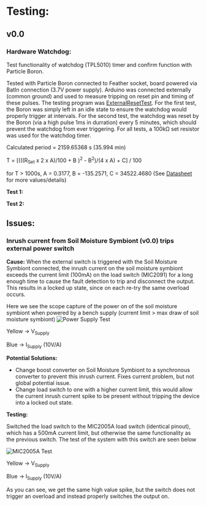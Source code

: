 # Testing:
## v0.0
### Hardware Watchdog:
Test functionality of watchdog (TPL5010) timer and confirm function with Particle Boron. 

Tested with Particle Boron connected to Feather socket, board powered via BatIn connection (3.7V power supply). Arduino was connected externally (common ground) and used to measure tripping on reset pin and timing of these pulses. The testing program was [ExternalResetTest](Software/ExternalResetTest/ExternalResetTest.ino). For the first test, the Boron was simply left in an idle state to ensure the watchdog would properly trigger at intervals. For the second test, the watchdog was reset by the Boron (via a high pulse 1ms in durration) every 5 minutes, which should prevent the watchdog from ever triggering. For all tests, a 100k&Omega; set resistor was used for the watchdog timer. 

Calculated period = 2159.65368 s (35.994 min)

T = [(((R<sub>Set</sub> x 2 x A)/100 + B )<sup>2</sup> - B<sup>2</sup>)/(4 x A) + C] / 100

for T > 1000s, A = 0.3177, B = -135.2571, C = 34522.4680 (See [Datasheet](http://www.ti.com/lit/ds/symlink/tpl5010.pdf) for more values/details)

<b>Test 1:</b>

<b>Test 2:</b>


## Issues:
### <b>Inrush current from Soil Moisture Symbiont (v0.0) trips external power switch</b>
<b>Cause:</b>
When the external switch is triggered with the Soil Moisture Symbiont connected, the inrush current on the soil moisture symbiont exceeds the current limit (100mA) on the load switch (MIC2091) for a long enough time to cause the fault detection to trip and disconnect the output. This results in a locked up state, since on each re-try the same overload occurs. 

Here we see the scope capture of the power on of the soil moisture symbiont when powered by a bench supply (current limit > max draw of soil moisture symbiont)
![Power Supply Test](https://github.umn.edu/gemsiot/Project-Hyena/blob/master/Testing/TestingCaptures/TEK0000.JPG)

Yellow -> V<sub>Supply</sub>

Blue -> I<sub>Supply</sub> (10V/A)


<b>Potential Solutions:</b>

- Change boost converter on Soil Moisture Symbiont to a synchronous converter to prevent this inrush current. Fixes current problem, but not global potential issue. 
- Change load switch to one with a higher current limit, this would allow the current inrush current spike to be present without tripping the device into a locked out state.

<b>Testing:</b>

Switched the load switch to the MIC2005A load switch (identical pinout), which has a 500mA current limit, but otherwise the same functionality as the previous switch. The test of the system with this switch are seen below

![MIC2005A Test](https://github.umn.edu/gemsiot/Project-Hyena/blob/master/Testing/TestingCaptures/TEK0004.JPG)

Yellow -> V<sub>Supply</sub>

Blue -> I<sub>Supply</sub> (10V/A)


As you can see, we get the same high value spike, but the switch does not trigger an overload and instead properly switches the output on.